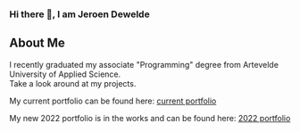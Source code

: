 ### Hi there 👋, I am Jeroen Dewelde

## About Me
I recently graduated my associate "Programming" degree from Artevelde University of Applied Science.  
Take a look around at my projects.  

My current portfolio can be found here:
[current portfolio](https://pgm-jeroendewelde.github.io/portfolio/)

My new 2022 portfolio is in the works and can be found here:
[2022 portfolio](https://portfolio-2022-flame.vercel.app/)
## 

<!--
**pgm-jeroendewelde/pgm-jeroendewelde** is a ✨ _special_ ✨ repository because its `README.md` (this file) appears on your GitHub profile.

Here are some ideas to get you started:

- 🔭 I’m currently working on ...
- 🌱 I’m currently learning ...
- 👯 I’m looking to collaborate on ...
- 🤔 I’m looking for help with ...
- 💬 Ask me about ...
- 📫 How to reach me: ...
- 😄 Pronouns: ...
- ⚡ Fun fact: ...
-->
